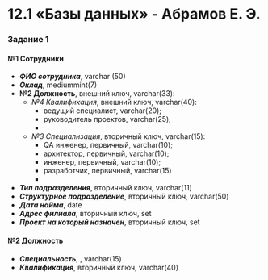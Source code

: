 # 12.1 «Базы данных» - Абрамов Е. Э.

### Задание 1

#### №1 Сотрудники

- ***ФИО сотрудника***, varchar (50)
- ***Оклад***, mediummint(7)
- **№2 Должность**, внешний ключ, varchar(33):
  - *№4 Квалификация*, внешний ключ, varchar(40):
    - ведущий специалист, varchar(20);
    - руководитель проектов, varchar(25);
    - 
  - *№3 Специализация*, вторичный ключ, varchar(15):
    -  QA инженер, первичный, varchar(10);
    -  архитектор, первичный, varchar(10);
    -  инженер, первичный, varchar(10);
    -  разработчик, первичный, varchar(15)
    -  
- ***Тип подразделения***, вторичный ключ, varchar(11)
- ***Структурное подразделение***, вторичный ключ, varchar(50)
- ***Дата найма***, date
- ***Адрес филиала***, вторичный ключ, set
- ***Проект на который назначен***, вторичный ключ, set

#### №2 Должность
- ***Специальность***, , varchar(15)
- ***Квалификация***, вторичный ключ, varchar(40)
